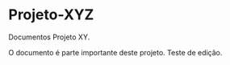# Projeto-XYZ
Documentos Projeto XY.

O documento é parte importante deste projeto.
Teste de edição.
